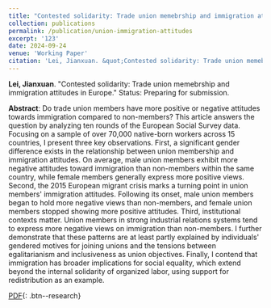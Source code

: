 ```yaml
---
title: "Contested solidarity: Trade union memebrship and immigration attitudes in Europe"
collection: publications
permalink: /publication/union-immigration-attitudes
excerpt: '123'
date: 2024-09-24
venue: 'Working Paper'
citation: 'Lei, Jianxuan. &quot;Contested solidarity: Trade union memebrship and immigration attitudes in Europe.&quot; Status: Preparing for submission. <a href="https://jianxuan-lei.github.io/files/paper_immigration.pdf" class="fas fa-fw fa-file-pdf"></a>'
---
```

**Lei, Jianxuan**. "Contested solidarity: Trade union memebrship and immigration attitudes in Europe." Status: Preparing for submission.

**Abstract**: Do trade union members have more positive or negative attitudes towards immigration compared to non-members? This article answers the question by analyzing ten rounds of the European Social Survey data. Focusing on a sample of over 70,000 native-born workers across 15 countries, I present three key observations. First, a significant gender difference exists in the relationship between union membership and immigration attitudes. On average, male union members exhibit more negative attitudes toward immigration than non-members within the same country, while female members generally express more positive views. Second, the 2015 European migrant crisis marks a turning point in union members' immigration attitudes. Following its onset, male union members began to hold more negative views than non-members, and female union members stopped showing more positive attitudes. Third, institutional contexts matter. Union members in strong industrial relations systems tend to express more negative views on immigration than non-members. I further demonstrate that these patterns are at least partly explained by individuals' gendered motives for joining unions and the tensions between egalitarianism and inclusiveness as union objectives. Finally, I contend that immigration has broader implications for social equality, which extend beyond the internal solidarity of organized labor, using support for redistribution as an example.

[PDF](https://jianxuan-lei.github.io/files/paper_immigration.pdf){: .btn--research}
